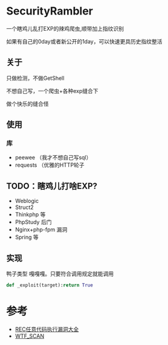 # SecurityRambler
一个瞎鸡儿乱打EXP的辣鸡爬虫,顺带加上指纹识别

如果有自己的0day或者新公开的1day，可以快速更具历史指纹整活


## 关于

只做检测，不做GetShell

不想自己写，一个爬虫+各种exp缝合下

做个快乐的缝合怪

## 使用

### 库

  - peewee （我才不想自己写sql）
  - requests （优雅的HTTP轮子
  

## TODO：瞎鸡儿打啥EXP?

  - Weblogic 
  - Struct2 
  - Thinkphp 等
  - PhpStudy 后门
  - Nginx+php-fpm 漏洞
  - Spring 等
  
## 实现
鸭子类型 嘎嘎嘎。只要符合调用规定就能调用
```python
def _exploit(target):return True 
```

# 参考

  - [REC任意代码执行漏洞大全](Other/RCE漏洞执行大全.pdf)
  - [WTF_SCAN](https://github.com/dyboy2017/WTF_Scan)